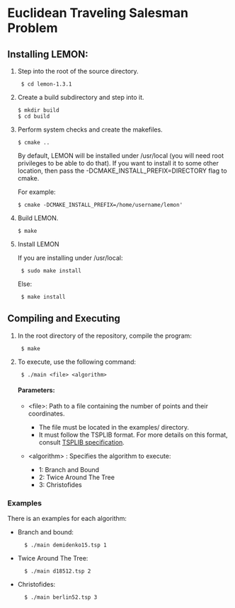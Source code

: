 # Euclidean Traveling Salesman Problem

## Installing LEMON:

1. Step into the root of the source directory.

        $ cd lemon-1.3.1

 2. Create a build subdirectory and step into it.

        $ mkdir build
        $ cd build

 3. Perform system checks and create the makefiles.

        $ cmake ..

    By default, LEMON will be installed under /usr/local (you will need root
    privileges to be able to do that). If you want to install it to
    some other location, then pass the
    -DCMAKE_INSTALL_PREFIX=DIRECTORY flag to cmake.
    
    For example:

        $ cmake -DCMAKE_INSTALL_PREFIX=/home/username/lemon'

 5. Build LEMON.

        $ make

6. Install LEMON

    If you are installing under /usr/local:

        $ sudo make install

    Else:

        $ make install

## Compiling and Executing
1. In the root directory of the repository, compile the program:
   
        $ make
   
2. To execute, use the following command:

        $ ./main <file> <algorithm>

   #### Parameters:

   - <file\>: Path to a file containing the number of points and their coordinates.

       - The file must be located in the examples/ directory.
       - It must follow the TSPLIB format. For more details on this format, consult [TSPLIB specification](http://comopt.ifi.uni-heidelberg.de/software/TSPLIB95/tsp95.pdf).

   - <algorithm\> : Specifies the algorithm to execute:
  
       - 1: Branch and Bound
       - 2: Twice Around The Tree
       - 3: Christofides

### Examples

There is an examples for each algorithm:

- Branch and bound:

        $ ./main demidenko15.tsp 1

- Twice Around The Tree:

        $ ./main d18512.tsp 2
  
- Christofides:

        $ ./main berlin52.tsp 3
